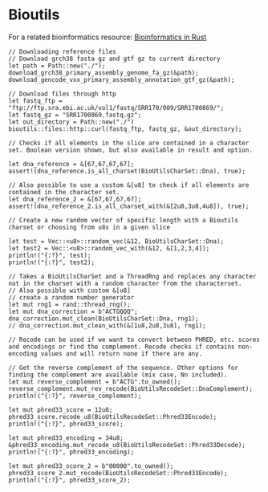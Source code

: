 # Bioutils

For a related bioinformatics resource:
[Bioinformatics in Rust](https://kana4.github.io/bioinformatics_rust_book/)

    // Downloading reference files
    // Download grch38 fasta gz and gtf gz to current directory
    let path = Path::new("./");
    download_grch38_primary_assembly_genome_fa_gz(&path);
    download_gencode_vxx_primary_assembly_annotation_gtf_gz(&path);

    // Download files through http
    let fastq_ftp = "ftp://ftp.sra.ebi.ac.uk/vol1/fastq/SRR170/009/SRR1700869/";
    let fastq_gz = "SRR1700869.fastq.gz";
    let out_directory = Path::new("./")
    bioutils::files::http::curl(fastq_ftp, fastq_gz, &out_directory);

    // Checks if all elements in the slice are contained in a character set. Boolean version shown, but also available in result and option.

    let dna_reference = &[67,67,67,67];
    assert!(dna_reference.is_all_charset(BioUtilsCharSet::Dna), true);

    // Also possible to use a custom &[u8] to check if all elements are contained in the character set.
    let dna_reference_2 = &[67,67,67,67];
    assert!(dna_reference_2.is_all_charset_with(&[2u8,3u8,4u8]), true);

    // Create a new random vector of specific length with a Bioutils charset or choosing from u8s in a given slice

    let test = Vec::<u8>::random_vec(&12, BioUtilsCharSet::Dna);
    let test2 = Vec::<u8>::random_vec_with(&12, &[1,2,3,4]);
    println!("{:?}", test);
    println!("{:?}", test2);

    // Takes a BioUtilsCharSet and a ThreadRng and replaces any character not in the charset with a random character from the characterset.
    // Also possible with custom &[u8]
    // create a random number generator
    let mut rng1 = rand::thread_rng(); 
    let mut dna_correction = b"ACTGQQQ";
    dna_correction.mut_clean(BioUtilsCharSet::Dna, rng1);
    // dna_correction.mut_clean_with(&[1u8,2u8,3u8], rng1);

    // Recode can be used if we want to convert between PHRED, etc. scores and encodings or find the complement. Recode checks if contains non-encoding values and will return none if there are any.

    // Get the reverse complement of the sequence. Other options for finding the complement are available (mix case, Nn included).
    let mut reverse_complement = b"ACTG".to_owned();
    reverse_complement.mut_rev_recode(BioUtilsRecodeSet::DnaComplement);
    println!("{:?}", reverse_complement);

    let mut phred33_score = 12u8;
    phred33_score.recode_u8(BioUtilsRecodeSet::Phred33Encode);
    println!("{:?}", phred33_score); 

    let mut phred33_encoding = 34u8;
    &phred33_encoding.mut_recode_u8(BioUtilsRecodeSet::Phred33Decode);
    println!("{:?}", phred33_encoding);

    let mut phred33_score_2 = b"00000".to_owned();
    phred33_score_2.mut_recode(BioUtilsRecodeSet::Phred33Encode);
    println!("{:?}", phred33_score_2);


